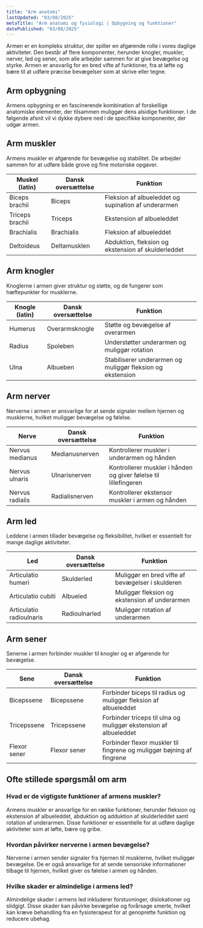 ```yaml
---
title: "Arm anatomi"
lastUpdated: "03/08/2025"
metaTitle: "Arm anatomi og fysiologi | Opbygning og funktioner"
datePublished: "03/08/2025"
---
```


Armen er en kompleks struktur, der spiller en afgørende rolle i vores daglige aktiviteter. Den består af flere komponenter, herunder knogler, muskler, nerver, led og sener, som alle arbejder sammen for at give bevægelse og styrke. Armen er ansvarlig for en bred vifte af funktioner, fra at løfte og bære til at udføre præcise bevægelser som at skrive eller tegne.

## Arm opbygning

Armens opbygning er en fascinerende kombination af forskellige anatomiske elementer, der tilsammen muliggør dens alsidige funktioner. I de følgende afsnit vil vi dykke dybere ned i de specifikke komponenter, der udgør armen.

## Arm muskler

Armens muskler er afgørende for bevægelse og stabilitet. De arbejder sammen for at udføre både grove og fine motoriske opgaver.

| Muskel (latin) | Dansk oversættelse | Funktion |
|----------------|---------------------|----------|
| Biceps brachii | Biceps | Fleksion af albueleddet og supination af underarmen |
| Triceps brachii | Triceps | Ekstension af albueleddet |
| Brachialis | Brachialis | Fleksion af albueleddet |
| Deltoideus | Deltamusklen | Abduktion, fleksion og ekstension af skulderleddet |

## Arm knogler

Knoglerne i armen giver struktur og støtte, og de fungerer som hæftepunkter for musklerne.

| Knogle (latin) | Dansk oversættelse | Funktion |
|----------------|---------------------|----------|
| Humerus | Overarmsknogle | Støtte og bevægelse af overarmen |
| Radius | Spoleben | Understøtter underarmen og muliggør rotation |
| Ulna | Albueben | Stabiliserer underarmen og muliggør fleksion og ekstension |

## Arm nerver

Nerverne i armen er ansvarlige for at sende signaler mellem hjernen og musklerne, hvilket muliggør bevægelse og følelse.

| Nerve | Dansk oversættelse | Funktion |
|-------|---------------------|----------|
| Nervus medianus | Medianusnerven | Kontrollerer muskler i underarmen og hånden |
| Nervus ulnaris | Ulnarisnerven | Kontrollerer muskler i hånden og giver følelse til lillefingeren |
| Nervus radialis | Radialisnerven | Kontrollerer ekstensor muskler i armen og hånden |

## Arm led

Leddene i armen tillader bevægelse og fleksibilitet, hvilket er essentielt for mange daglige aktiviteter.

| Led | Dansk oversættelse | Funktion |
|-----|---------------------|----------|
| Articulatio humeri | Skulderled | Muliggør en bred vifte af bevægelser i skulderen |
| Articulatio cubiti | Albueled | Muliggør fleksion og ekstension af underarmen |
| Articulatio radioulnaris | Radioulnarled | Muliggør rotation af underarmen |

## Arm sener

Senerne i armen forbinder muskler til knogler og er afgørende for bevægelse.

| Sene | Dansk oversættelse | Funktion |
|------|---------------------|----------|
| Bicepssene | Bicepssene | Forbinder biceps til radius og muliggør fleksion af albueleddet |
| Tricepssene | Tricepssene | Forbinder triceps til ulna og muliggør ekstension af albueleddet |
| Flexor sener | Flexor sener | Forbinder flexor muskler til fingrene og muliggør bøjning af fingrene |

## Ofte stillede spørgsmål om arm

### Hvad er de vigtigste funktioner af armens muskler?

Armens muskler er ansvarlige for en række funktioner, herunder fleksion og ekstension af albueleddet, abduktion og adduktion af skulderleddet samt rotation af underarmen. Disse funktioner er essentielle for at udføre daglige aktiviteter som at løfte, bære og gribe.

### Hvordan påvirker nerverne i armen bevægelse?

Nerverne i armen sender signaler fra hjernen til musklerne, hvilket muliggør bevægelse. De er også ansvarlige for at sende sensoriske informationer tilbage til hjernen, hvilket giver os følelse i armen og hånden.

### Hvilke skader er almindelige i armens led?

Almindelige skader i armens led inkluderer forstuvninger, dislokationer og slidgigt. Disse skader kan påvirke bevægelse og forårsage smerte, hvilket kan kræve behandling fra en fysioterapeut for at genoprette funktion og reducere ubehag.